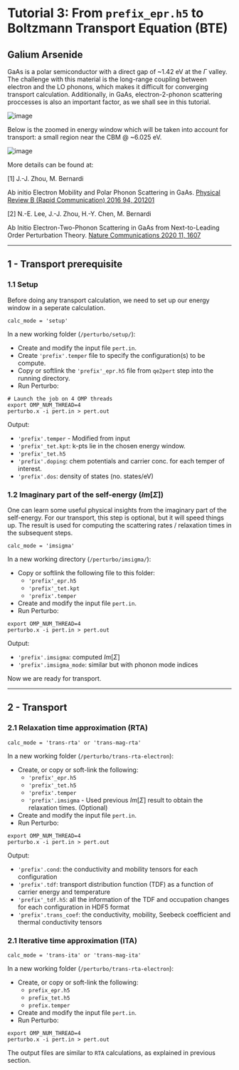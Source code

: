 # Tutorial 3: From `prefix_epr.h5` to Boltzmann Transport Equation (BTE)

## Galium Arsenide
GaAs is a polar semiconductor with a direct gap of ~1.42 eV at the $\Gamma$ valley. The challenge with this material is the long-range coupling between electron and the LO phonons, which makes it difficult for converging transport calculation. Additionally, in GaAs, electron-2-phonon scattering proccesses is also an important factor, as we shall see in this tutorial.

![image](https://github.com/perturbo-code/perturbo-workshop-2023/assets/85775106/a3e40d0c-e054-4d7f-85f9-5d0e08448106)

Below is the zoomed in energy window which will be taken into account for transport: a small region near the CBM @ ~6.025 eV.

![image](https://github.com/perturbo-code/perturbo-workshop-2023/assets/85775106/4366daf9-2de6-41ff-ace0-c642f536770a)

More details can be found at:

[1] J.-J. Zhou, M. Bernardi

Ab initio Electron Mobility and Polar Phonon Scattering in GaAs.
[Physical Review B (Rapid Communication) 2016 94, 201201](https://journals.aps.org/prb/abstract/10.1103/PhysRevB.94.201201)

[2] N.-E. Lee, J.-J. Zhou, H.-Y. Chen, M. Bernardi 

Ab Initio Electron-Two-Phonon Scattering in GaAs from Next-to-Leading Order Perturbation Theory.
[Nature Communications 2020 11, 1607](https://www.nature.com/articles/s41467-020-15339-0)

---

## 1 - Transport prerequisite
### 1.1 Setup
Before doing any transport calculation, we need to set up our energy window in a seperate calculation.
```
calc_mode = 'setup'
```
In a new working folder (`/perturbo/setup/`):
* Create and modify the input file `pert.in`.
* Create `'prefix'.temper` file to specify the configuration(s) to be compute.
* Copy or softlink the `'prefix'_epr.h5` file from `qe2pert` step into the running directory.
* Run Perturbo:

```
# Launch the job on 4 OMP threads
export OMP_NUM_THREAD=4 
perturbo.x -i pert.in > pert.out
```

Output:
* `'prefix'.temper` - Modified from input
* `'prefix'_tet.kpt`: k-pts lie in the chosen energy window.
* `'prefix'_tet.h5`
* `'prefix'.doping`: chem potentials and carrier conc. for each temper of interest.
* `'prefix'.dos`: density of states (no. states/eV)


### 1.2 Imaginary part of the self-energy ($Im[\Sigma]$)
One can learn some useful physical insights from the imaginary part of the self-energy. For our transport, this step is optional, but it will speed things up.
The result is used for computing the scattering rates / relaxation times in the subsequent steps.
```
calc_mode = 'imsigma'
```

In a new working directory (`/perturbo/imsigma/`):
* Copy or softlink the following file to this folder:
    * `'prefix'_epr.h5`
    * `'prefix'_tet.kpt`
    * `'prefix'.temper`
* Create and modify the input file `pert.in`.
* Run Perturbo:
```
export OMP_NUM_THREAD=4
perturbo.x -i pert.in > pert.out
```
Output:
* `'prefix'.imsigma`: computed $Im[\Sigma]$
* `'prefix'.imsigma_mode`: similar but with phonon mode indices

Now we are ready for transport.

---

## 2 - Transport

### 2.1 Relaxation time approximation (RTA)
```
calc_mode = 'trans-rta' or 'trans-mag-rta'
```

In a new working folder (`/perturbo/trans-rta-electron`):
* Create, or copy or soft-link the following:
    * `'prefix'_epr.h5`
    * `'prefix'_tet.h5`
    * `'prefix'.temper`
    * `'prefix'.imsigma` - Used previous $Im[\Sigma]$ result to obtain the relaxation times. (Optional)
* Create and modify the input file `pert.in`.
* Run Perturbo:
```
export OMP_NUM_THREAD=4
perturbo.x -i pert.in > pert.out
```
Output:
* `'prefix'.cond`: the conductivity and mobility tensors for each configuration
* `'prefix'.tdf`: transport distribution function (TDF) as a function of carrier energy and temperature
* `'prefix'_tdf.h5`: all the information of the TDF and occupation changes for each configuration in HDF5 format
* `'prefix'.trans_coef`: the conductivity, mobility, Seebeck coefficient and thermal conductivity tensors
### 2.1 Iterative time approximation (ITA)
```
calc_mode = 'trans-ita' or 'trans-mag-ita'
```

In a new working folder (`/perturbo/trans-rta-electron`):
* Create, or copy or soft-link the following:
    * `prefix_epr.h5`
    * `prefix_tet.h5`
    * `prefix.temper`
* Create and modify the input file `pert.in`.
* Run Perturbo:
```
export OMP_NUM_THREAD=4
perturbo.x -i pert.in > pert.out
```
The output files are similar to `RTA` calculations, as explained in previous section.





